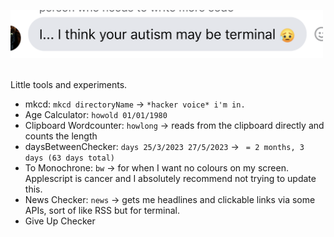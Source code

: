 <img style="width:500px" src="./pic2.png" /></a>

  <br>
Little tools and experiments. 

  <br>

- mkcd: `mkcd directoryName` → `*hacker voice* i'm in.`
- Age Calculator: `howold 01/01/1980` 
- Clipboard Wordcounter: `howlong` → reads from the clipboard directly and counts the length 
- daysBetweenChecker: `days 25/3/2023 27/5/2023` -> ` = 2 months, 3 days (63 days total)`
- To Monochrone: `bw` → for when I want no colours on my screen. Applescript is cancer and I absolutely recommend not trying to update this.
- News Checker: `news` → gets me headlines and clickable links via some APIs, sort of like RSS but for terminal.
- Give Up Checker





